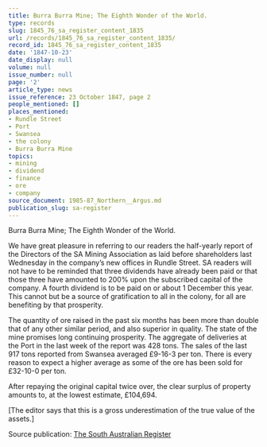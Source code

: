 ```yaml
---
title: Burra Burra Mine; The Eighth Wonder of the World.
type: records
slug: 1845_76_sa_register_content_1835
url: /records/1845_76_sa_register_content_1835/
record_id: 1845_76_sa_register_content_1835
date: '1847-10-23'
date_display: null
volume: null
issue_number: null
page: '2'
article_type: news
issue_reference: 23 October 1847, page 2
people_mentioned: []
places_mentioned:
- Rundle Street
- Port
- Swansea
- the colony
- Burra Burra Mine
topics:
- mining
- dividend
- finance
- ore
- company
source_document: 1985-87_Northern__Argus.md
publication_slug: sa-register
---
```


Burra Burra Mine; The Eighth Wonder of the World.

We have great pleasure in referring to our readers the half-yearly report of the Directors of the SA Mining Association as laid before shareholders last Wednesday in the company’s new offices in Rundle Street.  SA readers will not have to be reminded that three dividends have already been paid or that those three have amounted to 200% upon the subscribed capital of the company.  A fourth dividend is to be paid on or about 1 December this year.  This cannot but be a source of gratification to all in the colony, for all are benefiting by that prosperity.

The quantity of ore raised in the past six months has been more than double that of any other similar period, and also superior in quality.  The state of the mine promises long continuing prosperity.  The aggregate of deliveries at the Port in the last week of the report was 428 tons.  The sales of the last 917 tons reported from Swansea averaged £9-16-3 per ton.  There is every reason to expect a higher average as some of the ore has been sold for £32-10-0 per ton.

After repaying the original capital twice over, the clear surplus of property amounts to, at the lowest estimate, £104,694.

[The editor says that this is a gross underestimation of the true value of the assets.]

Source publication: [The South Australian Register](/publications/sa-register/)
